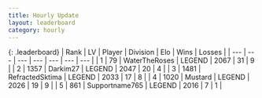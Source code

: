 ```yaml
---
title: Hourly Update
layout: leaderboard
category: hourly
---
```


{: .leaderboard}
| Rank | LV | Player | Division | Elo | Wins | Losses |
| --- | --- | --- | --- | --- | --- | --- |
| <span data-change="0">1</span> | 79 | <span title="ID: 773086">WaterTheRoses</span> | LEGEND | <span data-change="0">2067</span> | <span data-change="0">31</span> | <span data-change="0">9</span> |
| <span data-change="1">2</span> | 1357 | <span title="ID: 694036">Darkim27</span> | LEGEND | <span data-change="10">2047</span> | <span data-change="1">20</span> | <span data-change="0">4</span> |
| <span data-change="1">3</span> | 1481 | <span title="ID: 402846">RefractedSktima</span> | LEGEND | <span data-change="-4">2033</span> | <span data-change="1">17</span> | <span data-change="1">8</span> |
| <span data-change="-2">4</span> | 1020 | <span title="ID: 611082">Mustard</span> | LEGEND | <span data-change="-16">2026</span> | <span data-change="1">19</span> | <span data-change="2">9</span> |
| <span data-change="0">5</span> | 861 | <span title="ID: 188640">Supportname765</span> | LEGEND | <span data-change="0">2016</span> | <span data-change="0">7</span> | <span data-change="0">1</span> |